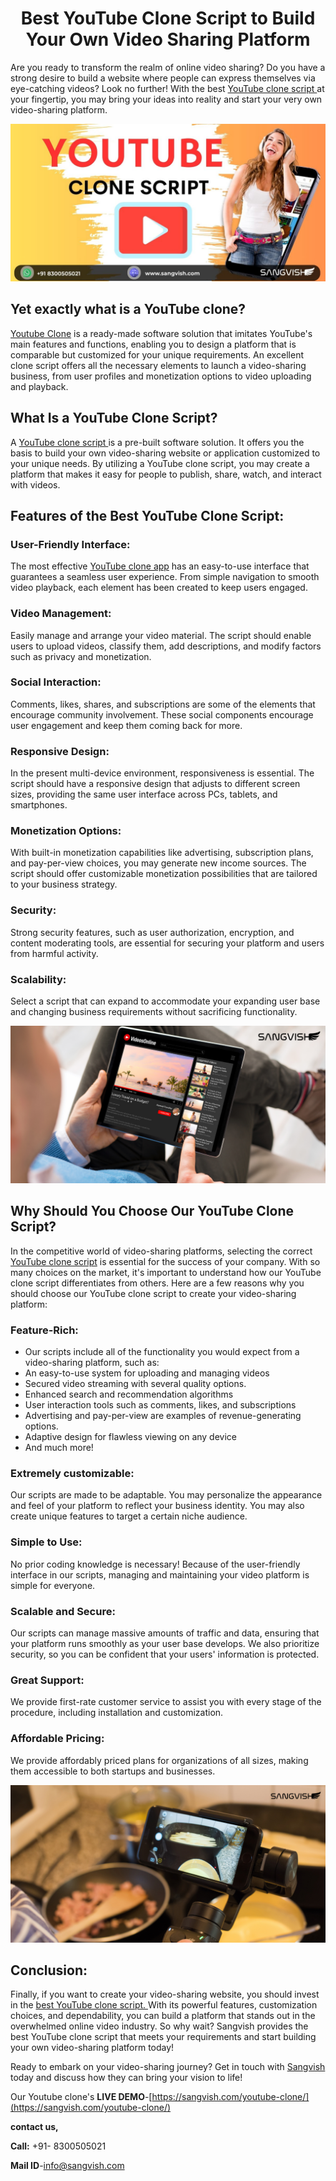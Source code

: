 <h1 align="center">Best YouTube Clone Script to Build Your Own Video Sharing Platform</h1>

Are you ready to transform the realm of online video sharing? Do you have a strong desire to build a website where people can express themselves via eye-catching videos? Look no further! With the best [YouTube clone script ](https://sangvish.com/youtube-clone/)at your fingertip, you may bring your ideas into reality and start your very own video-sharing platform.

<div class="Box-sc-g0xbh4-0 iIZCet"><img alt=“youtubeclone.png" src="https://github.com/sangvishtechnologies/youtube-clone/blob/main/images/youtube-clone.jpg" data-hpc="true" class="Box-sc-g0xbh4-0 kzRgrI"></div> 

## Yet exactly what is a YouTube clone? 

[Youtube Clone](https://sangvish.com/youtube-clone/) is a ready-made software solution that imitates YouTube's main features and functions, enabling you to design a platform that is comparable but customized for your unique requirements. An excellent clone script offers all the necessary elements to launch a video-sharing business, from user profiles and monetization options to video uploading and playback.

## What Is a YouTube Clone Script?

A [YouTube clone script ](https://sangvish.com/youtube-clone/)is a pre-built software solution. It offers you the basis to build your own video-sharing website or application customized to your unique needs. By utilizing a YouTube clone script, you may create a platform that makes it easy for people to publish, share, watch, and interact with videos.

## Features of the Best YouTube Clone Script:

### User-Friendly Interface:
The most effective [YouTube clone app](https://sangvish.com/youtube-clone/) has an easy-to-use interface that guarantees a seamless user experience. From simple navigation to smooth video playback, each element has been created to keep users engaged.

### Video Management:
Easily manage and arrange your video material. The script should enable users to upload videos, classify them, add descriptions, and modify factors such as privacy and monetization.

### Social Interaction:
Comments, likes, shares, and subscriptions are some of the elements that encourage community involvement. These social components encourage user engagement and keep them coming back for more.

### Responsive Design: 
In the present multi-device environment, responsiveness is essential. The script should have a responsive design that adjusts to different screen sizes, providing the same user interface across PCs, tablets, and smartphones.

### Monetization Options:
With built-in monetization capabilities like advertising, subscription plans, and pay-per-view choices, you may generate new income sources. The script should offer customizable monetization possibilities that are tailored to your business strategy.

### Security:
Strong security features, such as user authorization, encryption, and content moderating tools, are essential for securing your platform and users from harmful activity.

### Scalability:
Select a script that can expand to accommodate your expanding user base and changing business requirements without sacrificing functionality.

<div class="Box-sc-g0xbh4-0 iIZCet"><img alt=“youtube-clone-script.png" src="https://github.com/sangvishtechnologies/youtube-clone/blob/main/images/youtube-clone-script.png" data-hpc="true" class="Box-sc-g0xbh4-0 kzRgrI"></div> 

## Why Should You Choose Our YouTube Clone Script?

In the competitive world of video-sharing platforms, selecting the correct [YouTube clone script](https://sangvish.com/youtube-clone/) is essential for the success of your company. With so many choices on the market, it's important to understand how our YouTube clone script differentiates from others. Here are a few reasons why you should choose our YouTube clone script to create your video-sharing platform:

### Feature-Rich:

* Our scripts include all of the functionality you would expect from a video-sharing platform, such as:
* An easy-to-use system for uploading and managing videos
* Secured video streaming with several quality options.
* Enhanced search and recommendation algorithms
* User interaction tools such as comments, likes, and subscriptions
* Advertising and pay-per-view are examples of revenue-generating options.
* Adaptive design for flawless viewing on any device
* And much more!

### Extremely customizable:

Our scripts are made to be adaptable. You may personalize the appearance and feel of your platform to reflect your business identity. You may also create unique features to target a certain niche audience.

### Simple to Use:

No prior coding knowledge is necessary! Because of the user-friendly interface in our scripts, managing and maintaining your video platform is simple for everyone.

### Scalable and Secure:

Our scripts can manage massive amounts of traffic and data, ensuring that your platform runs smoothly as your user base develops. We also prioritize security, so you can be confident that your users' information is protected.

### Great Support:

We provide first-rate customer service to assist you with every stage of the procedure, including installation and customization.

### Affordable Pricing: 

We provide affordably priced plans for organizations of all sizes, making them accessible to both startups and businesses.

<div class="Box-sc-g0xbh4-0 iIZCet"><img alt=“youtube-clone-app-sangvish.png" src="https://github.com/sangvishtechnologies/youtube-clone/blob/main/images/youtube-clone-app-sangvish.png" data-hpc="true" class="Box-sc-g0xbh4-0 kzRgrI"></div> 

## Conclusion:

Finally, if you want to create your video-sharing website, you should invest in the [best YouTube clone script. ](https://sangvish.com/youtube-clone/)With its powerful features, customization choices, and dependability, you can build a platform that stands out in the overwhelmed online video industry. So why wait? Sangvish provides the best YouTube clone script that meets your requirements and start building your own video-sharing platform today!

Ready to embark on your video-sharing journey? Get in touch with [Sangvish](https://sangvish.com/) today and discuss how they can bring your vision to life!

Our Youtube clone's **LIVE DEMO**-[https://sangvish.com/youtube-clone/](https://sangvish.com/youtube-clone/)

**contact us,**

**Call:** +91- 8300505021

**Mail ID**-[info@sangvish.com](mailto:info@sangvish.com)
